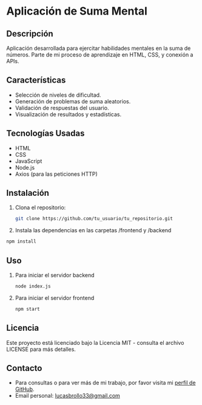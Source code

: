# Aplicación de Suma Mental

## Descripción
Aplicación desarrollada para ejercitar habilidades mentales en la suma de números. Parte de mi proceso de aprendizaje en HTML, CSS, y conexión a APIs.

## Características
- Selección de niveles de dificultad.
- Generación de problemas de suma aleatorios.
- Validación de respuestas del usuario.
- Visualización de resultados y estadísticas.

## Tecnologías Usadas
- HTML
- CSS
- JavaScript
- Node.js
- Axios (para las peticiones HTTP)

## Instalación
1. Clona el repositorio:
   ```bash
   git clone https://github.com/tu_usuario/tu_repositorio.git
2. Instala las dependencias en las carpetas /frontend y /backend
  ```bash
  npm install
  ```
## Uso
1. Para iniciar el servidor backend
   ```bash
   node index.js
2. Para iniciar el servidor frontend
   ```bash
   npm start

## Licencia
Este proyecto está licenciado bajo la Licencia MIT - consulta el archivo LICENSE para más detalles.

## Contacto
* Para consultas o para ver más de mi trabajo, por favor visita mi [perfil de GitHub](https://github.com/lucasemanuel03).
* Email personal: lucasbrollo33@gmail.com

